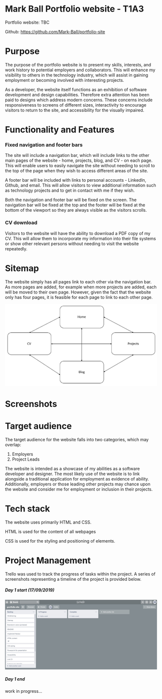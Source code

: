# Mark Ball Portfolio website - T1A3

Portfolio website: TBC

Github: https://github.com/Mark-Ball/portfolio-site

# Purpose

The purpose of the portfolio website is to present my skills, interests, and work history to potential employers and collaborators. This will enhance my visibility to others in the technology industry, which will assist in gaining employment or becoming involved with interesting projects.

As a developer, the website itself functions as an exhibition of software development and design capabilities. Therefore extra attention has been paid to designs which address modern concerns. These concerns include responsiveness to screens of different sizes, interactivity to encourage visitors to return to the site, and accessibility for the visually impaired.

# Functionality and Features

### Fixed navigation and footer bars

The site will include a navigation bar, which will include links to the other main pages of the website - home, projects, blog, and CV - on each page. This will enable users to easily navigate the site without needing to scroll to the top of the page when they wish to access different areas of the site.

A footer bar will be included with links to personal accounts - LinkedIn, Github, and email. This will allow visitors to view additional information such as technology projects and to get in contact with me if they wish.

Both the navigation and footer bar will be fixed on the screen. The navigation bar will be fixed at the top and the footer will be fixed at the bottom of the viewport so they are always visible as the visitors scrolls.


### CV download

Visitors to the website will have the ability to download a PDF copy of my CV. This will allow them to incorporate my information into their file systems or show other relevant persons without needing to visit the website repeatedly.

# Sitemap

The website simply has all pages link to each other via the navigation bar. As more pages are added, for example when more projects are added, each will be moved to their own page. However, given the fact that the website only has four pages, it is feasible for each page to link to each other page.

![Sitemap](./docs/sitemap.jpg)

# Screenshots


# Target audience

The target audience for the website falls into two categories, which may overlap:

1. Employers
2. Project Leads

The website is intended as a showcase of my abilities as a software developer and designer. The most likely use of the website is to link alongside a traditional application for employment as evidence of ability. Additionally, employers or those leading other projects may chance upon the website and consider me for employment or inclusion in their projects.

# Tech stack
The website uses primarily HTML and CSS.

HTML is used for the content of all webpages

CSS is used for the styling and positioning of elements.

# Project Management

Trello was used to track the progress of tasks within the project. A series of screenshots representing a timeline of the project is provided below.

##### Day 1 start (17/09/2019)
![trello_1](./docs/trello_1.jpg)

##### Day 1 end


work in progress...